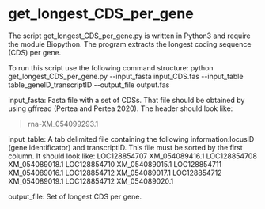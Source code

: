 # get_longest_CDS_per_gene

The script get_longest_CDS_per_gene.py is written in Python3 and require the module Biopython. The program extracts the longest coding sequence (CDS) per gene.

To run this script use the following command structure:
python get_longest_CDS_per_gene.py --input_fasta input_CDS.fas --input_table table_geneID_transcriptID --output_file output.fas

input_fasta: Fasta file with a set of CDSs. That file should be obtained by using gffread (Pertea and Pertea 2020). The header should look like:
>rna-XM_054099293.1

input_table: A tab delimited file containing the following information:locusID (gene identificator) and transcriptID. This file must be sorted by the first column. It should look like:
LOC128854707  XM_054089416.1
LOC128854708  XM_054089018.1
LOC128854710  XM_054089015.1
LOC128854711  XM_054089016.1
LOC128854712  XM_054089017.1
LOC128854712  XM_054089019.1
LOC128854712  XM_054089020.1

output_file: Set of longest CDS per gene.
